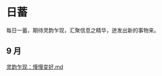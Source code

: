 # 日蓄

每日一蓄，期待灵韵乍现，汇聚信息之精华，迸发出新的事物来。
## 9 月

[灵韵乍现：慢慢变好.md](https://github.com/lianmt/daily/blob/main/%E7%81%B5%E9%9F%B5%E4%B9%8D%E7%8E%B0%EF%BC%9A%E6%85%A2%E6%85%A2%E5%8F%98%E5%A5%BD.md)